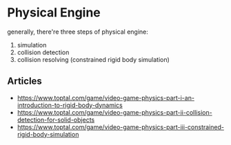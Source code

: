 # Physical Engine
generally, there're three steps of physical engine:
1. simulation
2. collision detection
3. collision resolving (constrained rigid body simulation)

## Articles
- https://www.toptal.com/game/video-game-physics-part-i-an-introduction-to-rigid-body-dynamics
- https://www.toptal.com/game/video-game-physics-part-ii-collision-detection-for-solid-objects
- https://www.toptal.com/game/video-game-physics-part-iii-constrained-rigid-body-simulation